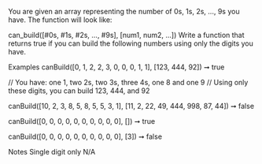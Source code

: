 You are given an array representing the number of 0s, 1s, 2s, ..., 9s you have. The function will look like:

can_build([#0s, #1s, #2s, ..., #9s], [num1, num2, ...])
Write a function that returns true if you can build the following numbers using only the digits you have.

Examples
canBuild([0, 1, 2, 2, 3, 0, 0, 0, 1, 1], [123, 444, 92]) ➞ true

// You have: one 1, two 2s, two 3s, three 4s, one 8 and one 9
// Using only these digits, you can build 123, 444, and 92

canBuild([10, 2, 3, 8, 5, 8, 5, 5, 3, 1], [11, 2, 22, 49, 444, 998, 87, 44]) ➞ false

canBuild([0, 0, 0, 0, 0, 0, 0, 0, 0, 0], []) ➞ true

canBuild([0, 0, 0, 0, 0, 0, 0, 0, 0, 0], [3]) ➞ false

Notes
Single digit only
N/A